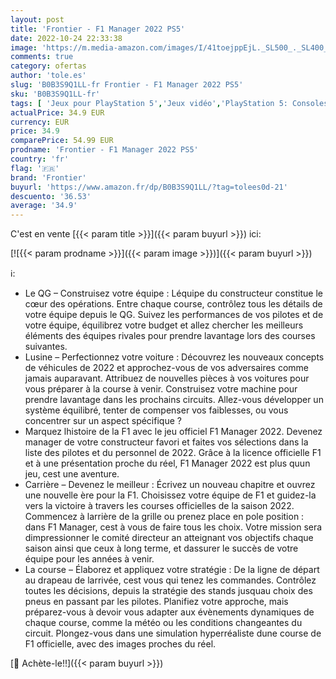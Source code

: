 ```yaml
---
layout: post
title: 'Frontier - F1 Manager 2022 PS5'
date: 2022-10-24 22:33:38
image: 'https://m.media-amazon.com/images/I/41toejppEjL._SL500_._SL400_.jpg'
comments: true
category: ofertas
author: 'tole.es'
slug: 'B0B3S9Q1LL-fr Frontier - F1 Manager 2022 PS5'
sku: 'B0B3S9Q1LL-fr'
tags: [ 'Jeux pour PlayStation 5','Jeux vidéo','PlayStation 5: Consoles, jeux et accessoires','frontier','🇫🇷', ]
actualPrice: 34.9 EUR
currency: EUR
price: 34.9
comparePrice: 54.99 EUR
prodname: 'Frontier - F1 Manager 2022 PS5'
country: 'fr'
flag: '🇫🇷'
brand: 'Frontier'
buyurl: 'https://www.amazon.fr/dp/B0B3S9Q1LL/?tag=tolees0d-21'
descuento: '36.53'
average: '34.9'
---
```


C'est en vente [{{< param title >}}]({{< param buyurl >}}) ici:

[![{{< param prodname >}}]({{< param image >}})]({{< param buyurl >}})

ℹ️:

- Le QG – Construisez votre équipe : Léquipe du constructeur constitue le cœur des opérations. Entre chaque course, contrôlez tous les détails de votre équipe depuis le QG. Suivez les performances de vos pilotes et de votre équipe, équilibrez votre budget et allez chercher les meilleurs éléments des équipes rivales pour prendre lavantage lors des courses suivantes.
- Lusine – Perfectionnez votre voiture : Découvrez les nouveaux concepts de véhicules de 2022 et approchez-vous de vos adversaires comme jamais auparavant. Attribuez de nouvelles pièces à vos voitures pour vous préparer à la course à venir. Construisez votre machine pour prendre lavantage dans les prochains circuits. Allez-vous développer un système équilibré, tenter de compenser vos faiblesses, ou vous concentrer sur un aspect spécifique ?
- Marquez lhistoire de la F1 avec le jeu officiel F1 Manager 2022. Devenez manager de votre constructeur favori et faites vos sélections dans la liste des pilotes et du personnel de 2022. Grâce à la licence officielle F1 et à une présentation proche du réel, F1 Manager 2022 est plus quun jeu, cest une aventure.
- Carrière – Devenez le meilleur : Écrivez un nouveau chapitre et ouvrez une nouvelle ère pour la F1. Choisissez votre équipe de F1 et guidez-la vers la victoire à travers les courses officielles de la saison 2022. Commencez à larrière de la grille ou prenez place en pole position : dans F1 Manager, cest à vous de faire tous les choix. Votre mission sera dimpressionner le comité directeur an atteignant vos objectifs chaque saison ainsi que ceux à long terme, et dassurer le succès de votre équipe pour les années à venir.
- La course – Élaborez et appliquez votre stratégie : De la ligne de départ au drapeau de larrivée, cest vous qui tenez les commandes. Contrôlez toutes les décisions, depuis la stratégie des stands jusquau choix des pneus en passant par les pilotes. Planifiez votre approche, mais préparez-vous à devoir vous adapter aux évènements dynamiques de chaque course, comme la météo ou les conditions changeantes du circuit. Plongez-vous dans une simulation hyperréaliste dune course de F1 officielle, avec des images proches du réel.

[🛒 Achète-le!!]({{< param buyurl >}})

